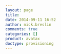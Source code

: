 ```yaml
---
layout: page
title: 
date: 2014-09-11 16:52
author: nick.breslin
comments: true
categories: []
product: avatax
doctype: provisioning
---
```

<style>
#error, #provisioning {
	display:none;
text-align:left;
}
.adn-wrapper {
margin-top:-100px;
}
</style>
<div class='adn-wrapper'>
<div id="provisioning">    
    <div class="panel panel-info">
        <div class="panel-heading">
            <h4 class="panel-title">
                <i class="fa fa-spinner fa-spin" style='margin: 0 auto'></i>&nbsp; Provisioning...</i>
            </h4>
        </div>
        
        <div class="panel-body">
            <p>Please wait while we provision your AvaTax free trial.</p>
     </div>
    </div>
</div>
<div id="error">    
    <div class="panel panel-danger">
        <div class="panel-heading">
            <h4 class="panel-title">
                <i class="fa fa-exclamation-triangle"></i>&nbsp; Oops, There Was A Problem Creating Your Account
            </h4>
        </div>
                    
        <div class="panel-body">
          
            <p>
                You just registered for a free trial of AvaTax, but our records indicate that this 
                email address was previously registered. So we invite you to either:
            </p>
            
            <ol>
                 <li>
                    Go back to <a href="https://admin-development.avalara.net">https://admin-development.avalara.net</a> 
                    and click the <strong>'Forgot Password'</strong> link.
                 </li>
                 <li> 
                    Or Call <strong>(206) 641-2609</strong> and ask for your sales representative.
                 </li>
            </ol>
        </div>
    </div>
</div>
[avaform template='freetrial']

<script src="http://resources.avlr.net/adn/adn.js?a=2"></script>

</div>
